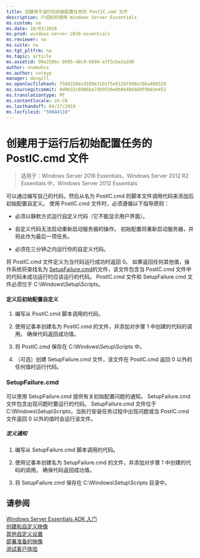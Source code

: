 ```yaml
---
title: 创建用于运行后初始配置任务的 PostIC.cmd 文件
description: 介绍如何使用 Windows Server Essentials
ms.custom: na
ms.date: 10/03/2016
ms.prod: windows-server-2016-essentials
ms.reviewer: na
ms.suite: na
ms.tgt_pltfrm: na
ms.topic: article
ms.assetid: 99e258bc-0695-48c9-b694-a7f3cbe2a2d0
author: nnamuhcs
ms.author: coreyp
manager: dongill
ms.openlocfilehash: f5042204cd189e3101f5e0126fd98e786a49032d
ms.sourcegitcommit: 0d0b32c8986ba7db9536e0b8648d4ddf9b03e452
ms.translationtype: MT
ms.contentlocale: zh-CN
ms.lasthandoff: 04/17/2019
ms.locfileid: "59844118"
---
```

# <a name="create-the-posticcmd-file-for-running-post-initial-configuration-tasks"></a>创建用于运行后初始配置任务的 PostIC.cmd 文件

>适用于：Windows Server 2016 Essentials，Windows Server 2012 R2 Essentials 中，Windows Server 2012 Essentials

可以通过编写自己的代码，然后从名为 PostIC.cmd 的脚本文件调用代码来添加后初始配置自定义。 使用 PostIC.cmd 文件时，必须遵循以下指导原则：  
  
-   必须以静默方式运行自定义代码（它不能显示用户界面）。  
  
-   自定义代码无法启动重新启动服务器的操作。 初始配置将重新启动服务器，并将此作为最后一项任务。  
  
-   必须在三分钟之内运行你的自定义代码。  
  
 将 PostIC.cmd 文件定义为当代码运行成功时返回 0。 如果返回任何其他值，操作系统将查找名为 [SetupFailure.cmd](Create-the-PostIC.cmd-File-for-Running-Post-Initial-Configuration-Tasks.md#BKMK_SetupFailure)的文件，该文件包含当 PostIC.cmd 文件中的代码未成功运行时应该运行的代码。 PostIC.cmd 文件和 SetupFailure.cmd 文件必须位于 C:\Windows\Setup\Scripts。  
  
#### <a name="to-define-post-initial-configuration-customizations"></a>定义后初始配置自定义  
  
1.  编写从 PostIC.cmd 脚本调用的代码。  
  
2.  使用记事本创建名为 PostIC.cmd 的文件，并添加对步骤 1 中创建的代码的调用。 确保代码返回成功值。  
  
3.  将 PostIC.cmd 保存在 C:\Windows\Setup\Scripts 中。  
  
4.  （可选）创建 SetupFailure.cmd 文件，该文件在 PostIC.cmd 返回 0 以外的任何值时运行代码。  
  
###  <a name="BKMK_SetupFailure"></a> SetupFailure.cmd  
 可以使用 SetupFailure.cmd 提供有关初始配置问题的通知。 SetupFailure.cmd 文件包含出现问题时要运行的代码。 SetupFailure.cmd 文件位于 C:\Windows\Setup\Scripts，当执行安装任务过程中出现问题或当 PostIC.cmd 文件返回 0 以外的值时会运行该文件。  
  
##### <a name="to-define-notifications"></a>定义通知  
  
1.  编写从 SetupFailure.cmd 脚本调用的代码。  
  
2.  使用记事本创建名为 SetupFailure.cmd 的文件，并添加对步骤 1 中创建的代码的调用。 确保代码返回成功值。  
  
3.  将 SetupFailure.cmd 保存在 C:\Windows\Setup\Scripts 目录中。  
  
## <a name="see-also"></a>请参阅  
 [Windows Server Essentials ADK 入门](Getting-Started-with-the-Windows-Server-Essentials-ADK.md)   
 [创建和自定义映像](Creating-and-Customizing-the-Image.md)   
 [其他自定义设置](Additional-Customizations.md)   
 [部署准备的映像](Preparing-the-Image-for-Deployment.md)   
 [测试客户体验](Testing-the-Customer-Experience.md)